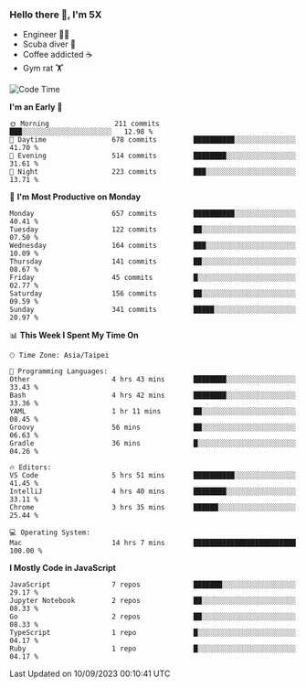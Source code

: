 ### Hello there 👋, I'm 5X

* Engineer 👨‍💻
* Scuba diver 🤿
* Coffee addicted ☕️
* Gym rat 🏋️

<!--START_SECTION:waka-->
![Code Time](http://img.shields.io/badge/Code%20Time-514%20hrs%2038%20mins-blue)

**I'm an Early 🐤** 

```text
🌞 Morning                211 commits         ███░░░░░░░░░░░░░░░░░░░░░░   12.98 % 
🌆 Daytime                678 commits         ██████████░░░░░░░░░░░░░░░   41.70 % 
🌃 Evening                514 commits         ████████░░░░░░░░░░░░░░░░░   31.61 % 
🌙 Night                  223 commits         ███░░░░░░░░░░░░░░░░░░░░░░   13.71 % 
```
📅 **I'm Most Productive on Monday** 

```text
Monday                   657 commits         ██████████░░░░░░░░░░░░░░░   40.41 % 
Tuesday                  122 commits         ██░░░░░░░░░░░░░░░░░░░░░░░   07.50 % 
Wednesday                164 commits         ███░░░░░░░░░░░░░░░░░░░░░░   10.09 % 
Thursday                 141 commits         ██░░░░░░░░░░░░░░░░░░░░░░░   08.67 % 
Friday                   45 commits          █░░░░░░░░░░░░░░░░░░░░░░░░   02.77 % 
Saturday                 156 commits         ██░░░░░░░░░░░░░░░░░░░░░░░   09.59 % 
Sunday                   341 commits         █████░░░░░░░░░░░░░░░░░░░░   20.97 % 
```


📊 **This Week I Spent My Time On** 

```text
🕑︎ Time Zone: Asia/Taipei

💬 Programming Languages: 
Other                    4 hrs 43 mins       ████████░░░░░░░░░░░░░░░░░   33.43 % 
Bash                     4 hrs 42 mins       ████████░░░░░░░░░░░░░░░░░   33.36 % 
YAML                     1 hr 11 mins        ██░░░░░░░░░░░░░░░░░░░░░░░   08.45 % 
Groovy                   56 mins             ██░░░░░░░░░░░░░░░░░░░░░░░   06.63 % 
Gradle                   36 mins             █░░░░░░░░░░░░░░░░░░░░░░░░   04.26 % 

🔥 Editors: 
VS Code                  5 hrs 51 mins       ██████████░░░░░░░░░░░░░░░   41.45 % 
IntelliJ                 4 hrs 40 mins       ████████░░░░░░░░░░░░░░░░░   33.11 % 
Chrome                   3 hrs 35 mins       ██████░░░░░░░░░░░░░░░░░░░   25.44 % 

💻 Operating System: 
Mac                      14 hrs 7 mins       █████████████████████████   100.00 % 
```

**I Mostly Code in JavaScript** 

```text
JavaScript               7 repos             ███████░░░░░░░░░░░░░░░░░░   29.17 % 
Jupyter Notebook         2 repos             ██░░░░░░░░░░░░░░░░░░░░░░░   08.33 % 
Go                       2 repos             ██░░░░░░░░░░░░░░░░░░░░░░░   08.33 % 
TypeScript               1 repo              █░░░░░░░░░░░░░░░░░░░░░░░░   04.17 % 
Ruby                     1 repo              █░░░░░░░░░░░░░░░░░░░░░░░░   04.17 % 
```




 Last Updated on 10/09/2023 00:10:41 UTC
<!--END_SECTION:waka-->
